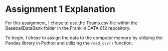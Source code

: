 # Assignment 1 Explanation
For this assignment, I chose to use the Teams.csv file within the BaseballDataBank folder in the Franklin DATA 612 repository.

To begin, I chose to assign the data to the computer memory by utilizing the Pandas library in Python and utilizing the `read_csv()` function.
